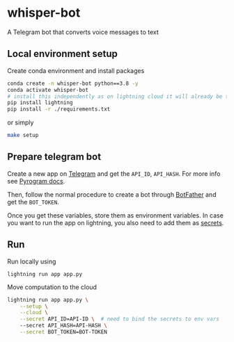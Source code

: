 # whisper-bot
A Telegram bot that converts voice messages to text


## Local environment setup

Create conda environment and install packages

```bash
conda create -n whisper-bot python==3.8 -y
conda activate whisper-bot
# install this independently as on lightning cloud it will already be there
pip install lightning  
pip install -r ./requirements.txt
```

or simply

```bash
make setup
```

## Prepare telegram bot

Create a new app on [Telegram](https://my.telegram.org/apps) and get the `API_ID`, `API_HASH`.
For more info see [Pyrogram docs](https://docs.pyrogram.org/start/setup).

Then, follow the normal procedure to create a bot through [BotFather](https://learn.microsoft.com/en-us/azure/bot-service/bot-service-channel-connect-telegram?view=azure-bot-service-4.0) and get the `BOT_TOKEN`.

Once you get these variables, store them as environment variables. In case you want to run the app on lightning, you also
need to add them as [secrets](https://lightning.ai/docs/stable/glossary/secrets.html?highlight=secrets).


## Run

Run locally using

```
lightning run app app.py
```

Move computation to the cloud

```bash
lightning run app app.py \
    --setup \
    --cloud \
    --secret API_ID=API-ID \  # need to bind the secrets to env vars
    --secret API_HASH=API-HASH \
    --secret BOT_TOKEN=BOT-TOKEN
```
